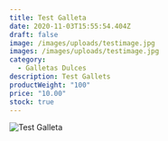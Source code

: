 ```yaml
---
title: Test Galleta
date: 2020-11-03T15:55:54.404Z
draft: false
image: /images/uploads/testimage.jpg
images: /images/uploads/testimage.jpg
category:
  - Galletas Dulces
description: Test Gallets
productWeight: "100"
price: "10.00"
stock: true
---
```

![](/images/uploads/testimage.jpg "Test Galleta")
